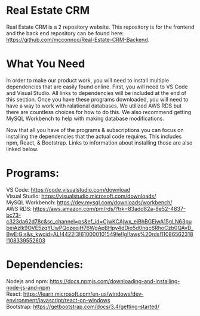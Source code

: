 # Real Estate CRM
Real Estate CRM is a 2 repository website. This repository is for the frontend and the back end repository can be found here: <br />
https://github.com/mcconnco/Real-Estate-CRM-Backend.

# What You Need
In order to make our product work, you will need to install multiple dependencies that are easily found online. First, you will need to VS Code and Visual Studio. All links to dependencies will be included at the end of this section. Once you have these programs downloaded, you will need to have a way to work with ralational databases. We utilized AWS RDS but there are countless choices for how to do this. We also recommend getting MySQL Workbench to help with making database modifications. 

Now that all you have of the programs & subscriptions you can focus on installing the dependencies that the actual code requires. This includes npm, React, & Bootstrap. Links to information about installing those are also linked below.  

# Programs:
VS Code: https://code.visualstudio.com/download <br />
Visual Studio: https://visualstudio.microsoft.com/downloads/ <br />
MySQL Workbench: https://dev.mysql.com/downloads/workbench/ <br />
AWS RDS: https://aws.amazon.com/pm/rds/?trk=83add82a-8e52-4837-bc73-c323da62d78c&sc_channel=ps&ef_id=CjwKCAjwx_eiBhBGEiwA15gLN63pubeiAzlk9OVE5zqYUwPQozeojH76WgApBHpy4dDio5d0nqc6RhoCzb0QAvD_BwE:G:s&s_kwcid=AL!4422!3!610000101549!e!!g!!aws%20rds!11086562318!108339552603

# Dependencies:
Nodejs and npm: https://docs.npmjs.com/downloading-and-installing-node-js-and-npm <br />
React: https://learn.microsoft.com/en-us/windows/dev-environment/javascript/react-on-windows <br />
Bootstrap: https://getbootstrap.com/docs/3.4/getting-started/
